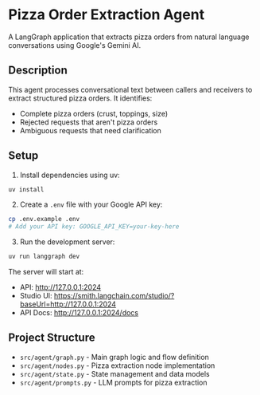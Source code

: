 # Pizza Order Extraction Agent

A LangGraph application that extracts pizza orders from natural language conversations using Google's Gemini AI.

## Description

This agent processes conversational text between callers and receivers to extract structured pizza orders. It identifies:
- Complete pizza orders (crust, toppings, size)
- Rejected requests that aren't pizza orders
- Ambiguous requests that need clarification

## Setup

1. Install dependencies using uv:
```bash
uv install
```

2. Create a `.env` file with your Google API key:
```bash
cp .env.example .env
# Add your API key: GOOGLE_API_KEY=your-key-here
```

3. Run the development server:
```bash
uv run langgraph dev
```

The server will start at:
- API: http://127.0.0.1:2024
- Studio UI: https://smith.langchain.com/studio/?baseUrl=http://127.0.0.1:2024
- API Docs: http://127.0.0.1:2024/docs

## Project Structure

- `src/agent/graph.py` - Main graph logic and flow definition
- `src/agent/nodes.py` - Pizza extraction node implementation
- `src/agent/state.py` - State management and data models
- `src/agent/prompts.py` - LLM prompts for pizza extraction

<!--
Configuration auto-generated by `langgraph template lock`. DO NOT EDIT MANUALLY.
{
  "config_schemas": {
    "agent": {
      "type": "object",
      "properties": {}
    }
  }
}
-->
